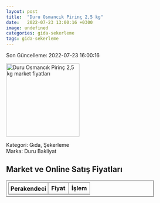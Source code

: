 ```yaml
---
layout: post
title:  "Duru Osmancık Pirinç 2,5 kg"
date:   2022-07-23 13:00:16 +0300
image: undefined
categories: gida-sekerleme
tags: gida-sekerleme
---
```


Son Güncelleme: 2022-07-23 16:00:16

<img src="undefined" width="200" alt="Duru Osmancık Pirinç 2,5 kg market fiyatları" />

Kategori: Gıda, Şekerleme
<br />
Marka: Duru Bakliyat

<h2>Market ve Online Satış Fiyatları</h2>

<table border="1" style="padding: 5px;width:80%;">
  <tr>
    <td style="padding: 5px;"><strong>Perakendeci</strong></td>
    <td><strong>Fiyat</strong></td>
    <td><strong>İşlem</strong></td>
  </tr>
  
</table>
